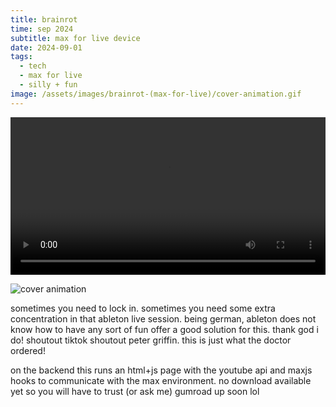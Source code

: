 ```yaml
---
title: brainrot
time: sep 2024
subtitle: max for live device
date: 2024-09-01
tags:
  - tech
  - max for live
  - silly + fun
image: /assets/images/brainrot-(max-for-live)/cover-animation.gif
---
```


<video controls width="100%" loop>
  <source src="/assets/images/brainrot-(max-for-live)/demo-video.mov" type="video/quicktime">
  Your browser does not support the video tag.
</video>

![cover animation](/assets/images/brainrot-(max-for-live)/cover-animation.gif)

sometimes you need to lock in. sometimes you need some extra concentration in that ableton live session. being german, ableton does not know how to have any sort of fun offer a good solution for this. thank god i do! shoutout tiktok shoutout peter griffin. this is just what the doctor ordered!

on the backend this runs an html+js page with the youtube api and maxjs hooks to communicate with the max environment.
no download available yet so you will have to trust (or ask me) gumroad up soon lol

